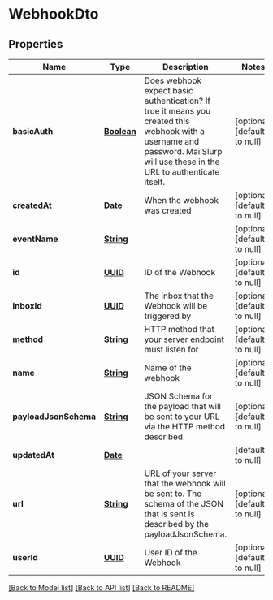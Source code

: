 # WebhookDto
## Properties

Name | Type | Description | Notes
------------ | ------------- | ------------- | -------------
**basicAuth** | [**Boolean**](boolean) | Does webhook expect basic authentication? If true it means you created this webhook with a username and password. MailSlurp will use these in the URL to authenticate itself. | [optional] [default to null]
**createdAt** | [**Date**](DateTime) | When the webhook was created | [optional] [default to null]
**eventName** | [**String**](string) |  | [optional] [default to null]
**id** | [**UUID**](UUID) | ID of the Webhook | [optional] [default to null]
**inboxId** | [**UUID**](UUID) | The inbox that the Webhook will be triggered by | [optional] [default to null]
**method** | [**String**](string) | HTTP method that your server endpoint must listen for | [optional] [default to null]
**name** | [**String**](string) | Name of the webhook | [optional] [default to null]
**payloadJsonSchema** | [**String**](string) | JSON Schema for the payload that will be sent to your URL via the HTTP method described. | [optional] [default to null]
**updatedAt** | [**Date**](DateTime) |  | [default to null]
**url** | [**String**](string) | URL of your server that the webhook will be sent to. The schema of the JSON that is sent is described by the payloadJsonSchema. | [optional] [default to null]
**userId** | [**UUID**](UUID) | User ID of the Webhook | [optional] [default to null]

[[Back to Model list]](../README#documentation-for-models) [[Back to API list]](../README#documentation-for-api-endpoints) [[Back to README]](../README)

